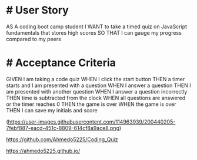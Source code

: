 # # User Story

AS A coding boot camp student
I WANT to take a timed quiz on JavaScript fundamentals that stores high scores
SO THAT I can gauge my progress compared to my peers

# # Acceptance Criteria

GIVEN I am taking a code quiz
WHEN I click the start button
THEN a timer starts and I am presented with a question
WHEN I answer a question
THEN I am presented with another question
WHEN I answer a question incorrectly
THEN time is subtracted from the clock
WHEN all questions are answered or the timer reaches 0
THEN the game is over
WHEN the game is over
THEN I can save my initials and score

(https://user-images.githubusercontent.com/114963939/200440205-7febf887-eacd-451c-8809-614cf8a9ace8.png)

https://github.com/Ahmedo5225/Coding_Quiz

https://ahmedo5225.github.io/
